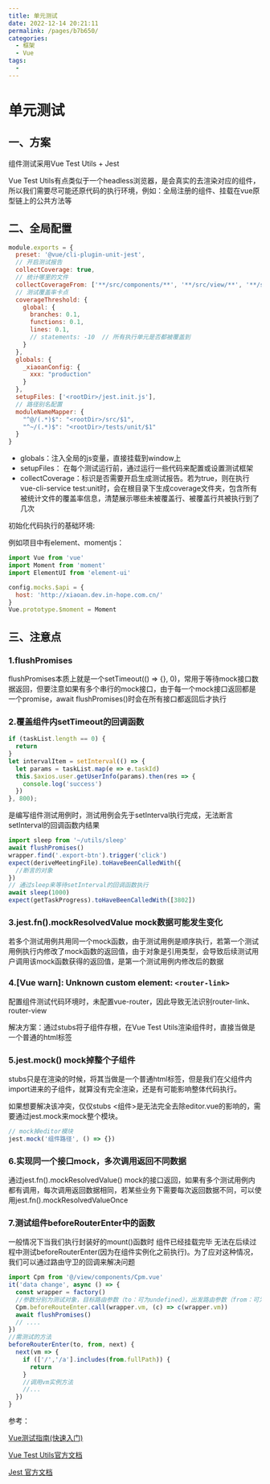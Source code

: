 ```yaml
---
title: 单元测试
date: 2022-12-14 20:21:11
permalink: /pages/b7b650/
categories:
  - 框架
  - Vue
tags:
  - 
---
```

# 单元测试


## 一、方案

组件测试采用Vue Test Utils + Jest

Vue Test Utils有点类似于一个headless浏览器，是会真实的去渲染对应的组件，所以我们需要尽可能还原代码的执行环境，例如：全局注册的组件、挂载在vue原型链上的公共方法等

## 二、全局配置

```js
module.exports = {
  preset: '@vue/cli-plugin-unit-jest',
  // 开启测试报告
  collectCoverage: true,
  // 统计哪里的文件
  collectCoverageFrom: ['**/src/components/**', '**/src/view/**', '**/src/router/**', '**/src/libs/**', '!**/src/libs/constant.json**'],
  // 测试覆盖率卡点
  coverageThreshold: {
    global: {
      branches: 0.1,
      functions: 0.1,
      lines: 0.1,
      // statements: -10  // 所有执行单元是否都被覆盖到
    }
  },
  globals: {
    _xiaoanConfig: {
      xxx: "production"
    }
  },
  setupFiles: ['<rootDir>/jest.init.js'],
  // 路径别名配置
  moduleNameMapper: {
    "^@/(.*)$": "<rootDir>/src/$1",
    "^~/(.*)$": "<rootDir>/tests/unit/$1"
  }
}
```

- globals：注入全局的js变量，直接挂载到window上
- setupFiles： 在每个测试运行前，通过运行一些代码来配置或设置测试框架
- collectCoverage：标识是否需要开启生成测试报告。若为true，则在执行vue-cli-service test:unit时，会在根目录下生成coverage文件夹，包含所有被统计文件的覆盖率信息，清楚展示哪些未被覆盖行、被覆盖行共被执行到了几次

初始化代码执行的基础环境:

例如项目中有element、momentjs：

```js
import Vue from 'vue'
import Moment from 'moment'
import ElementUI from 'element-ui'

config.mocks.$api = {
  host: 'http://xiaoan.dev.in-hope.com.cn/'
}
Vue.prototype.$moment = Moment

```



## 三、注意点

### 1.flushPromises

flushPromises本质上就是一个setTimeout(() => {}, 0)，常用于等待mock接口数据返回，但要注意如果有多个串行的mock接口，由于每一个mock接口返回都是一个promise，await flushPromises()时会在所有接口都返回后才执行



### 2.覆盖组件内setTimeout的回调函数

```js
if (taskList.length == 0) {
  return
}
let intervalItem = setInterval(() => {
  let params = taskList.map(e => e.taskId)
  this.$axios.user.getUserInfo(params).then(res => {
   	console.log('success')
  })
}, 800);
```

是编写组件测试用例时，测试用例会先于setInterval执行完成，无法断言setInterval的回调函数内结果

```js
import sleep from '~/utils/sleep'    
await flushPromises()    
wrapper.find('.export-btn').trigger('click')    
expect(deriveMeetingFile).toHaveBeenCalledWith({ 
  //断言的对象
})   
// 通过sleep来等待setInterval的回调函数执行    
await sleep(1000)   
expect(getTaskProgress).toHaveBeenCalledWith([3802]) 
```

### 3.jest.fn().mockResolvedValue mock数据可能发生变化

若多个测试用例共用同一个mock函数，由于测试用例是顺序执行，若第一个测试用例执行内修改了mock函数的返回值，由于对象是引用类型，会导致后续测试用户调用该mock函数获得的返回值，是第一个测试用例内修改后的数据

### 4.[Vue warn]: Unknown custom element: `<router-link>`

配置组件测试代码环境时，未配置vue-router，因此导致无法识别router-link、router-view

解决方案：通过stubs将子组件存根，在Vue Test Utils渲染组件时，直接当做是一个普通的html标签

### 5.jest.mock() mock掉整个子组件

stubs只是在渲染的时候，将其当做是一个普通html标签，但是我们在父组件内import进来的子组件，就算没有完全渲染，还是有可能影响整体代码执行。

如果想要解决该冲突，仅仅stubs <组件>是无法完全去除editor.vue的影响的，需要通过jest.mock来mock整个模块。

```js
// mock掉editor模块 
jest.mock('组件路径', () => {}) 
```

### 6.实现同一个接口mock，多次调用返回不同数据

通过jest.fn().mockResolvedValue() mock的接口返回，如果有多个测试用例内都有调用，每次调用返回数据相同，若某些业务下需要每次返回数据不同，可以使用jest.fn().mockResolvedValueOnce

### 7.测试组件beforeRouterEnter中的函数

一般情况下当我们执行封装好的mount()函数时 组件已经挂载完毕 无法在后续过程中测试beforeRouterEnter(因为在组件实例化之前执行)。为了应对这种情况，我们可以通过路由守卫的回调来解决问题

```js
import Cpm from '@/view/components/Cpm.vue'
it('data change', async () => {
  const wrapper = factory()
  //参数分别为测试对象，目标路由参数（to：可为undefined），出发路由参数（from：可为undefined），回调函数（测试对象）
  Cpm.beforeRouteEnter.call(wrapper.vm, (c) => c(wrapper.vm))
  await flushPromises()
  // ....
})
//需测试的方法
beforeRouterEnter(to, from, next) {
  next(vm => {
    if (['/','/a'].includes(from.fullPath)) {
      return
    }
    //调用vm实例方法
    //...
  })
}
```

参考：

[Vue测试指南(快速入门)](https://vue-test-utils.vuejs.org/zh/)

[Vue Test Utils官方文档](https://lmiller1990.github.io/vue-testing-handbook/zh-CN/)

[Jest 官方文档](https://jestjs.io/zh-Hans/docs/api)

